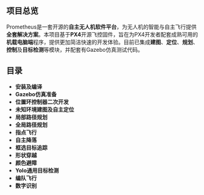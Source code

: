 ﻿## 项目总览

Prometheus是一套开源的**自主无人机软件平台**，为无人机的智能与自主飞行提供**全套解决方案**。本项目基于**PX4**开源飞控固件，旨在为PX4开发者配套成熟可用的**机载电脑端**程序，提供更加简洁快速的开发体验。目前已集成**建图**、**定位**、**规划**、**控制**及**目标检测**等模块，并配套有Gazebo仿真测试代码。

## 目录

 - **安装及编译**
 - **Gazebo仿真准备**
 - **位置环控制器二次开发**
 - **未知环境建图及自主定位**
 - **局部路径规划**
 - **全局路径规划**
 - **指点飞行**
 - **自主降落**
 - **框选目标追踪**
 - **形状穿越**
 - **颜色避障**
 - **Yolo通用目标检测**
 - **编队飞行**
 - **数字识别**
